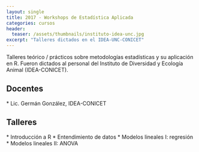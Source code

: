 ```yaml
---
layout: single
title: 2017 - Workshops de Estadística Aplicada
categories: cursos
header:
  teaser: /assets/thumbnails/instituto-idea-unc.jpg
excerpt: "Talleres dictados en el IDEA-UNC-CONICET"  
---
```


Talleres teórico / prácticos sobre metodologías estadísticas y su aplicación en R. Fueron dictados al personal del Instituto de Diversidad y Ecología Animal (IDEA-CONICET).

<!--more-->

<h2>Docentes</h2>
* Lic. Germán González, IDEA-CONICET

<h2>Talleres</h2>
* Introducción a R 
* Entendimiento de datos 
* Modelos lineales I: regresión 
* Modelos lineales II: ANOVA 
